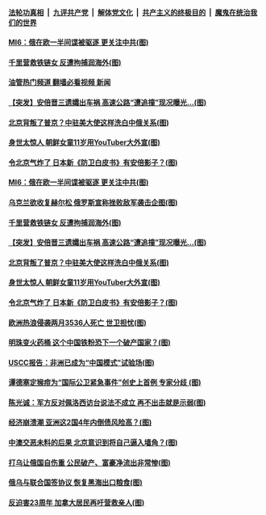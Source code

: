 ####  [法轮功真相](../../../../basic/blob/master/README.md?t=07260201) &nbsp;|&nbsp; [九评共产党](../../../../9ping.md/blob/master/README.md?t=07260201) &nbsp;|&nbsp; [解体党文化](../../../../jtdwh.md/blob/master/README.md?t=07260201)  &nbsp;|&nbsp; [共产主义的终极目的](../../../../gczydzjmd.md/blob/master/README.md?t=07260201) &nbsp;|&nbsp; [魔鬼在统治我们的世界](../../../../mgztzwmdsj.md/blob/master/README.md?t=07260201) 

#### [MI6：俄在欧一半间谍被驱逐 更关注中共(图)](../pages/p9/1012653.md?t=07260201) 

#### [千里营救铁链女 反遭拘捕润海外(图)](../pages/p9/1012641.md?t=07260201) 

#### [油管热门频道 翻墙必看视频 新闻](http://45.76.130.85:81/youtube.html?07260201)

#### [【突发】安倍晋三遗孀出车祸 高速公路“遭追撞”现况曝光…(图)](../pages/p9/1012639.md?t=07260201) 

#### [北京背叛了普京？中驻美大使这样洗白中俄关系(图)](../pages/p9/1012543.md?t=07260201) 

#### [身世太惊人 朝鲜女童11岁用YouTuber大外宣(图)](../pages/p9/1012529.md?t=07260201) 

#### [令北京气炸了 日本新《防卫白皮书》有安倍影子？(图)](../pages/p9/1012459.md?t=07260201) 

#### [MI6：俄在欧一半间谍被驱逐 更关注中共(图)](../pages/p9/1012653.md?t=07260201) 

#### [乌克兰欲收复赫尔松 俄罗斯宣称挫败敌军袭击企图(图)](../pages/p9/1012616.md?t=07260201) 

#### [千里营救铁链女 反遭拘捕润海外(图)](../pages/p9/1012641.md?t=07260201) 


#### [【突发】安倍晋三遗孀出车祸 高速公路“遭追撞”现况曝光…(图)](../pages/p9/1012639.md?t=07260201) 

#### [北京背叛了普京？中驻美大使这样洗白中俄关系(图)](../pages/p9/1012543.md?t=07260201) 


#### [身世太惊人 朝鲜女童11岁用YouTuber大外宣(图)](../pages/p9/1012529.md?t=07260201) 

#### [令北京气炸了 日本新《防卫白皮书》有安倍影子？(图)](../pages/p9/1012459.md?t=07260201) 

#### [欧洲热浪侵袭两月3536人死亡 世卫担忧(图)](../pages/p9/1012515.md?t=07260201) 

#### [明珠变火药桶 这个中国铁粉恐下一个破产国家？(图)](../pages/p9/1012454.md?t=07260201) 

#### [USCC报告：非洲已成为“中国模式”试验场(图)](../pages/p9/1012523.md?t=07260201) 

#### [谭德塞定猴痘为“国际公卫紧急事件”创史上首例 专家分歧 (图)](../pages/p9/1012501.md?t=07260201) 


#### [陈光诚：军方反对佩洛西访台说法不成立 再不出击就是示弱(图)](../pages/p9/1012420.md?t=07260201) 

#### [经济崩溃潮 亚洲这2国4年内倒债风险高？(图)](../pages/p9/1012438.md?t=07260201) 

#### [中澳交恶未料的后果 北京意识到将自己逼入墙角？(图)](../pages/p9/1012390.md?t=07260201) 

#### [打乌让俄国自伤重 公民破产、富豪净流出非常惨(图)](../pages/p9/1012373.md?t=07260201) 

#### [俄乌与联合国签协议 恢复黑海出口粮食(图)](../pages/p9/1012418.md?t=07260201) 

#### [反迫害23周年 加拿大居民再吁营救亲人(图)](../pages/p9/1012339.md?t=07260201) 

<img src='http://gfw-breaker.win/goodnews/indexes/p9.md' width='0px' height='0px'/>
